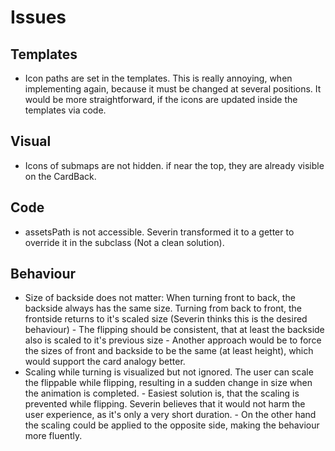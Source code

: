 # Issues

## Templates

+ Icon paths are set in the templates. This is really annoying, when implementing again, because it must be changed at several positions. It would be more straightforward, if the icons are updated inside the templates via code.

## Visual

+ Icons of submaps are not hidden. if near the top, they are already visible on the CardBack.

## Code

+ assetsPath is not accessible. Severin transformed it to a getter to override it in the subclass (Not a clean solution). 

## Behaviour

+ Size of backside does not matter: When turning front to back, the backside always has the same size. Turning from back to front, the frontside returns to it's scaled size (Severin thinks this is the desired behaviour)
		- The flipping should be consistent, that at least the backside also is scaled to it's previous size
		- Another approach would be to force the sizes of front and backside to be the same (at least height), which would support the card analogy better.
+ Scaling while turning is visualized but not ignored. The user can scale the flippable while flipping, resulting in a sudden change in size when the animation is completed.
		- Easiest solution is, that the scaling is prevented while flipping. Severin believes that it would not harm the user experience, as it's only a very short duration.
		- On the other hand the scaling could be applied to the opposite side, making the behaviour more fluently. 
